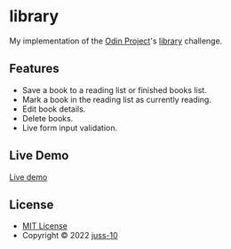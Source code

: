 # library
 
My implementation of the [Odin Project](https://www.theodinproject.com/)'s [library](https://www.theodinproject.com/lessons/node-path-javascript-library) challenge.

## Features

- Save a book to a reading list or finished books list.
- Mark a book in the reading list as currently reading.
- Edit book details.
- Delete books.
- Live form input validation.

## Live Demo

[Live demo](https://juss-10.github.io/library/)

## License

- [MIT License](https://github.com/juss-10/library/blob/main/LICENSE)
- Copyright &copy; 2022 [juss-10](https://github.com/juss-10/)
